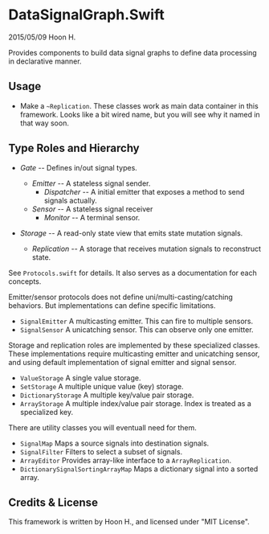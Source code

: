 DataSignalGraph.Swift
=====================
2015/05/09
Hoon H.




Provides components to build data signal graphs to define data processing in declarative 
manner.







Usage
-----


-	Make a `~Replication`. These classes work as main data container in this framework.
	Looks like a bit wired name, but you will see why it named in that way soon.











Type Roles and Hierarchy
------------------------

-	*Gate*						--	Defines in/out signal types.
	-	*Emitter*				--	A stateless signal sender.
		-	*Dispatcher*		--	A initial emitter that exposes a method to send signals actually.
	-	*Sensor*				--	A stateless signal receiver
		-	*Monitor*			--	A terminal sensor.

-	*Storage*					--	A read-only state view that emits state mutation signals.
	-	*Replication*			--	A storage that receives mutation signals to reconstruct state.

See `Protocols.swift` for details. It also serves as a documentation for each concepts.

Emitter/sensor protocols does not define uni/multi-casting/catching behaviors.
But implementations can define specific limitations. 

-	`SignalEmitter`				A multicasting emitter. This can fire to multiple sensors.
-	`SignalSensor`				A unicatching sensor. This can observe only one emitter.

Storage and replication roles are implemented by these specialized classes.
These implementations require multicasting emitter and unicatching sensor, and using default
implementation of signal emitter and signal sensor.

-	`ValueStorage`				A single value storage.
-	`SetStorage`				A multiple unique value (key) storage.
-	`DictionaryStorage`			A multiple key/value pair storage.
-	`ArrayStorage`				A multiple index/value pair storage. Index is treated as a 
								specialized key.

There are utility classes you will eventuall need for them.

-	`SignalMap`							Maps a source signals into destination signals.
-	`SignalFilter`						Filters to select a subset of signals.
-	`ArrayEditor`						Provides array-like interface to a `ArrayReplication`.
-	`DictionarySignalSortingArrayMap`	Maps a dictionary signal into a sorted array.








Credits & License
-----------------
This framework is written by Hoon H., and licensed under "MIT License".




